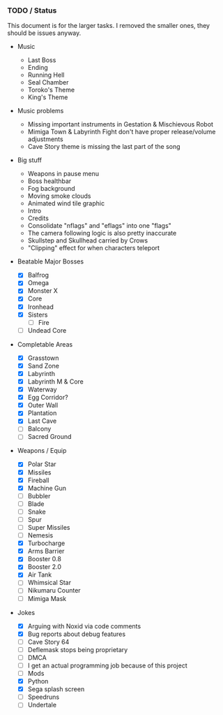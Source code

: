 ### TODO / Status
This document is for the larger tasks. I removed the smaller ones, they should be issues anyway.

- Music
  - Last Boss
  - Ending
  - Running Hell
  - Seal Chamber
  - Toroko's Theme
  - King's Theme

- Music problems
  - Missing important instruments in Gestation & Mischievous Robot
  - Mimiga Town & Labyrinth Fight don't have proper release/volume adjustments
  - Cave Story theme is missing the last part of the song

- Big stuff
  - Weapons in pause menu
  - Boss healthbar
  - Fog background
  - Moving smoke clouds
  - Animated wind tile graphic
  - Intro
  - Credits
  - Consolidate "nflags" and "eflags" into one "flags"
  - The camera following logic is also pretty inaccurate
  - Skullstep and Skullhead carried by Crows
  - "Clipping" effect for when characters teleport

- Beatable Major Bosses
  - [x] Balfrog
  - [x] Omega
  - [x] Monster X
  - [x] Core
  - [x] Ironhead
  - [x] Sisters
    - [ ] Fire
  - [ ] Undead Core
  
- Completable Areas
  - [x] Grasstown
  - [x] Sand Zone
  - [x] Labyrinth
  - [x] Labyrinth M & Core
  - [x] Waterway
  - [x] Egg Corridor?
  - [x] Outer Wall
  - [x] Plantation
  - [x] Last Cave
  - [ ] Balcony
  - [ ] Sacred Ground
  
- Weapons / Equip
  - [x] Polar Star
  - [x] Missiles
  - [x] Fireball
  - [x] Machine Gun
  - [ ] Bubbler
  - [ ] Blade
  - [ ] Snake
  - [ ] Spur
  - [ ] Super Missiles
  - [ ] Nemesis
  - [x] Turbocharge
  - [x] Arms Barrier
  - [x] Booster 0.8
  - [x] Booster 2.0
  - [x] Air Tank
  - [ ] Whimsical Star
  - [ ] Nikumaru Counter
  - [ ] Mimiga Mask

- Jokes
  - [x] Arguing with Noxid via code comments
  - [x] Bug reports about debug features
  - [ ] Cave Story 64
  - [ ] Deflemask stops being proprietary
  - [ ] DMCA
  - [ ] I get an actual programming job because of this project
  - [ ] Mods
  - [x] Python
  - [x] Sega splash screen
  - [ ] Speedruns
  - [ ] Undertale
